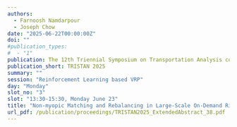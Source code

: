 ```yaml
---
authors:
  - Farnoosh Namdarpour
  - Joseph Chow
date: "2025-06-22T00:00:00Z"
doi: ""
#publication_types:
#  - "1"
publication: The 12th Triennial Symposium on Transportation Analysis conference
publication_short: TRISTAN 2025
summary: ""
session: "Reinforcement Learning based VRP"
day: "Monday"
slot_no: "3"
slot: "13:30-15:30, Monday June 23"
title: "Non-myopic Matching and Rebalancing in Large-Scale On-Demand Ride-Pooling Systems Using Simulation-Informed Reinforcement Learning"
url_pdf: /publication/proceedings/TRISTAN2025_ExtendedAbstract_38.pdf
---
```

